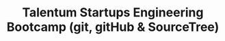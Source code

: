 ---
order: 4
title: Talentum Startups Engineering Bootcamp (git, gitHub & SourceTree)
company: KeepCoding
location: Madrid, Spain
---